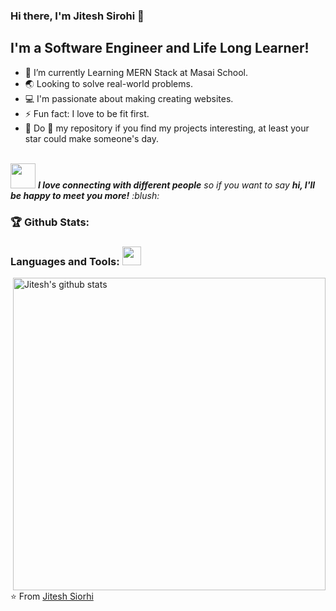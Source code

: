 ### Hi there, I'm Jitesh Sirohi 👋


## I'm a Software Engineer and Life Long Learner!
- 🌱 I’m currently Learning MERN Stack at Masai School.
- 🌏 Looking to solve real-world problems.
- 💻 I'm passionate about making creating websites.
- ⚡ Fun fact: I love to be fit first.
- 🙏 Do 🌟 my repository if you find my projects interesting, at least your star could make someone's day.
<br/>
<img src="https://media.giphy.com/media/LnQjpWaON8nhr21vNW/giphy.gif" width="40"> <em><b>I love connecting with different people</b> so if you want to say <b>hi, I'll be happy to meet you more!</b> :blush:</em>



### 🏆 Github Stats:
 ### Languages and Tools: <img src="https://media.giphy.com/media/WUlplcMpOCEmTGBtBW/giphy.gif" width="30">
<p> <!-- GitHub README Stats -->
  <a href="https://github.com/jitesh-95?tab=repositories">
    <img width="500" height="auto" align="right" alt="Jitesh's github stats" 
         src="https://github-readme-stats.vercel.app/api?username=jitesh-95&show_icons=true&theme=algolia&count_private=true" />
   <!-- <img width="30%" height="auto" align="right" alt="Joykishan's github stats" 
         src="https://github-readme-stats.vercel.app/api/top-langs/?username=joykishansharma&layout=compact" />
NOTE: Top languages does not indicate my skill level or something like that, it's a github metric of which languages i have the most code on github. -->
  </a>
 <!-- icons -->
</p>


[linkedin]: https://www.linkedin.com/in/jitesh-sirohi-ba4636136
[gmail]: mailto:1995sirohis@gmail.com


⭐️ From [Jitesh Siorhi](https://github.com/jitesh-95)
